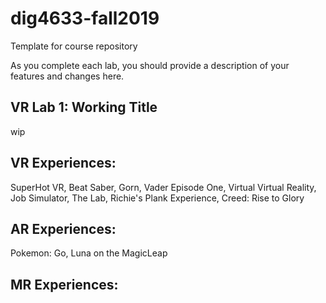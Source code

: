 # dig4633-fall2019
Template for course repository

As you complete each lab, you should provide a description of your features and changes here.

## VR Lab 1: Working Title
wip


## VR Experiences: 
SuperHot VR, Beat Saber, Gorn, Vader Episode One, Virtual Virtual Reality, Job Simulator, The Lab, Richie's Plank Experience, Creed: Rise to Glory

## AR Experiences:
Pokemon: Go, Luna on the MagicLeap

## MR Experiences:
